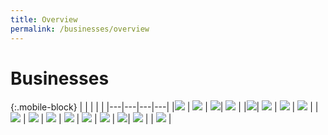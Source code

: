 ```yaml
---
title: Overview
permalink: /businesses/overview
---
```

# Businesses 

{:.mobile-block}
|  |   |   |   |
|---|---|---|---|
|[![](/images/businesses-overview/Overview1.jpg)](/businesses/registration-matters/overview)  | [![](/images/businesses-overview/Overview2.jpg)](/businesses/importing-goods/overview)  | [![](/images/businesses-overview/Overview3.jpg)](/businesses/exporting-goods/overview)| [![](/images/businesses-overview/Overview4.jpg)](/businesses/transhipping-goods/quick-guide-on-transhipping-goods) | 
|[![](/images/businesses-overview/Overview5.jpg)](/businesses/national-single-window/TradeNet)| [![](/images/businesses-overview/Overview6.jpg)](/businesses/valuation-duties-taxes-fees/overview) | [![](/images/businesses-overview/Overview7.jpg)](/businesses/harmonised-system-classification-of-goods/understanding-hs-classification) | [![](/images/businesses-overview/Overview8.jpg)](/businesses/certificates-of-origin/overview)  | 
|[![](/images/businesses-overview/Overview9.jpg)](/businesses/customs-schemes-licences-framework/overview)  | [![](/images/businesses-overview/Overview10.jpg)](/businesses/trade-security-in-singapore/) | [![](/images/businesses-overview/Overview11.jpg)](/businesses/strategic-goods-control/overview) | [![](/images/businesses-overview/Overview12.jpg)](/businesses/chemical-weapons-convention/introduction)  | 
[![](/images/businesses-overview/Overview13.jpg)](/businesses/united-nations-security-council-sanctions/)  |  [![](/images/businesses-overview/Overview14.jpg)](/businesses/border-enforcement-of-intellectual-property-rights/quick-guide-for-copyright-and-trade-mark-owners-and-licensees) | [![](/images/businesses-overview/Overview15.jpg)](/businesses/compliance/overview)| [![](/images/businesses-overview/Overview16.jpg)](/businesses/acts-and-subsidiary-legislation/overview) |
| [![](/images/businesses-overview/Overview17.jpg)](/businesses/business-resources/country-and-port-codes) |
